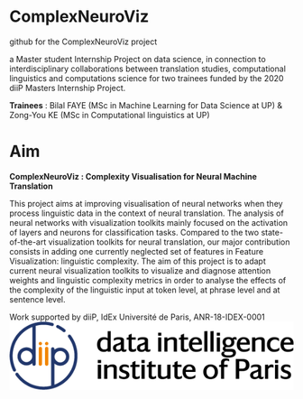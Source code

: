 # ComplexNeuroViz
github for the ComplexNeuroViz project 



a Master student Internship Project on data science, in connection to interdisciplinary collaborations between translation studies, computational linguistics and computations science for two trainees funded by the 2020 diiP Masters Internship Project.



**Trainees** : Bilal FAYE (MSc in Machine Learning for Data Science at UP) & Zong-You KE (MSc in Computational linguistics at UP)


# Aim

**ComplexNeuroViz : Complexity Visualisation for Neural Machine Translation**

This project aims at improving visualisation of neural networks when they process linguistic data in the context of neural translation. The analysis of neural networks with visualization toolkits mainly focused on the activation of layers and neurons for classification tasks. Compared to the two state-of-the-art visualization toolkits for neural translation, our major contribution consists in adding one currently neglected set of features in Feature Visualization: linguistic complexity. The aim of this project is to adapt current neural visualization toolkits to visualize and diagnose attention weights and linguistic complexity metrics in order to analyse the effects of the complexity of the linguistic input at token level, at phrase level and at sentence level.



Work supported by diiP, IdEx Université de Paris, ANR-18-IDEX-0001
![A research project funded by diip](https://github.com/nballier/ComplexNeuroViz/blob/main/logo-DIIP.png)
